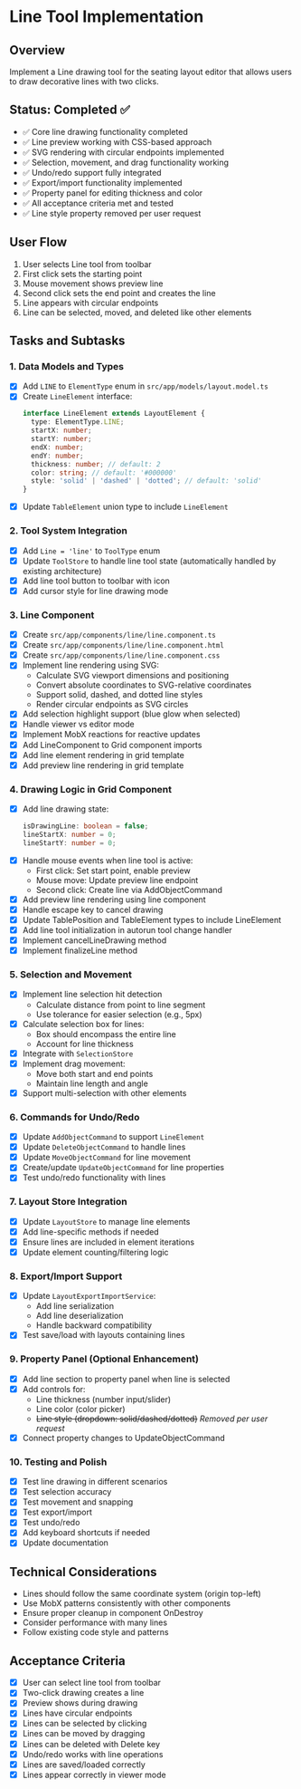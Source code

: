 # Line Tool Implementation

## Overview
Implement a Line drawing tool for the seating layout editor that allows users to draw decorative lines with two clicks.

## Status: Completed ✅
- ✅ Core line drawing functionality completed
- ✅ Line preview working with CSS-based approach  
- ✅ SVG rendering with circular endpoints implemented
- ✅ Selection, movement, and drag functionality working
- ✅ Undo/redo support fully integrated
- ✅ Export/import functionality implemented
- ✅ Property panel for editing thickness and color
- ✅ All acceptance criteria met and tested
- ✅ Line style property removed per user request

## User Flow
1. User selects Line tool from toolbar
2. First click sets the starting point
3. Mouse movement shows preview line
4. Second click sets the end point and creates the line
5. Line appears with circular endpoints
6. Line can be selected, moved, and deleted like other elements

## Tasks and Subtasks

### 1. Data Models and Types
- [x] Add `LINE` to `ElementType` enum in `src/app/models/layout.model.ts`
- [x] Create `LineElement` interface:
  ```typescript
  interface LineElement extends LayoutElement {
    type: ElementType.LINE;
    startX: number;
    startY: number;
    endX: number;
    endY: number;
    thickness: number; // default: 2
    color: string; // default: '#000000'
    style: 'solid' | 'dashed' | 'dotted'; // default: 'solid'
  }
  ```
- [x] Update `TableElement` union type to include `LineElement`

### 2. Tool System Integration
- [x] Add `Line = 'line'` to `ToolType` enum
- [x] Update `ToolStore` to handle line tool state (automatically handled by existing architecture)
- [x] Add line tool button to toolbar with icon
- [x] Add cursor style for line drawing mode

### 3. Line Component
- [x] Create `src/app/components/line/line.component.ts`
- [x] Create `src/app/components/line/line.component.html`
- [x] Create `src/app/components/line/line.component.css`
- [x] Implement line rendering using SVG:
  - Calculate SVG viewport dimensions and positioning
  - Convert absolute coordinates to SVG-relative coordinates
  - Support solid, dashed, and dotted line styles
  - Render circular endpoints as SVG circles
- [x] Add selection highlight support (blue glow when selected)
- [x] Handle viewer vs editor mode
- [x] Implement MobX reactions for reactive updates
- [x] Add LineComponent to Grid component imports
- [x] Add line element rendering in grid template
- [x] Add preview line rendering in grid template

### 4. Drawing Logic in Grid Component
- [x] Add line drawing state:
  ```typescript
  isDrawingLine: boolean = false;
  lineStartX: number = 0;
  lineStartY: number = 0;
  ```
- [x] Handle mouse events when line tool is active:
  - First click: Set start point, enable preview
  - Mouse move: Update preview line endpoint
  - Second click: Create line via AddObjectCommand
- [x] Add preview line rendering using line component
- [x] Handle escape key to cancel drawing
- [x] Update TablePosition and TableElement types to include LineElement
- [x] Add line tool initialization in autorun tool change handler
- [x] Implement cancelLineDrawing method
- [x] Implement finalizeLine method

### 5. Selection and Movement
- [x] Implement line selection hit detection
  - Calculate distance from point to line segment
  - Use tolerance for easier selection (e.g., 5px)
- [x] Calculate selection box for lines:
  - Box should encompass the entire line
  - Account for line thickness
- [x] Integrate with `SelectionStore`
- [x] Implement drag movement:
  - Move both start and end points
  - Maintain line length and angle
- [x] Support multi-selection with other elements

### 6. Commands for Undo/Redo
- [x] Update `AddObjectCommand` to support `LineElement`
- [x] Update `DeleteObjectCommand` to handle lines
- [x] Update `MoveObjectCommand` for line movement
- [x] Create/update `UpdateObjectCommand` for line properties
- [x] Test undo/redo functionality with lines

### 7. Layout Store Integration
- [x] Update `LayoutStore` to manage line elements
- [x] Add line-specific methods if needed
- [x] Ensure lines are included in element iterations
- [x] Update element counting/filtering logic

### 8. Export/Import Support
- [x] Update `LayoutExportImportService`:
  - Add line serialization
  - Add line deserialization
  - Handle backward compatibility
- [x] Test save/load with layouts containing lines

### 9. Property Panel (Optional Enhancement)
- [x] Add line section to property panel when line is selected
- [x] Add controls for:
  - Line thickness (number input/slider)
  - Line color (color picker)
  - ~~Line style (dropdown: solid/dashed/dotted)~~ *Removed per user request*
- [x] Connect property changes to UpdateObjectCommand

### 10. Testing and Polish
- [x] Test line drawing in different scenarios
- [x] Test selection accuracy
- [x] Test movement and snapping
- [x] Test export/import
- [x] Test undo/redo
- [x] Add keyboard shortcuts if needed
- [x] Update documentation

## Technical Considerations
- Lines should follow the same coordinate system (origin top-left)
- Use MobX patterns consistently with other components
- Ensure proper cleanup in component OnDestroy
- Consider performance with many lines
- Follow existing code style and patterns

## Acceptance Criteria
- [x] User can select line tool from toolbar
- [x] Two-click drawing creates a line
- [x] Preview shows during drawing
- [x] Lines have circular endpoints
- [x] Lines can be selected by clicking
- [x] Lines can be moved by dragging
- [x] Lines can be deleted with Delete key
- [x] Undo/redo works with line operations
- [x] Lines are saved/loaded correctly
- [x] Lines appear correctly in viewer mode